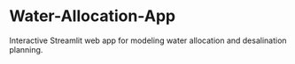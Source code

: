 # Water-Allocation-App
Interactive Streamlit web app for modeling water allocation and desalination planning.
